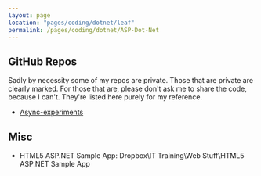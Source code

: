 ```yaml
---
layout: page
location: "pages/coding/dotnet/leaf"
permalink: /pages/coding/dotnet/ASP-Dot-Net 
---
```


## GitHub Repos 

Sadly by necessity some of my repos are private. Those that are private are clearly marked. For those that are, please don't ask me to share the code, because I can't. They're listed here purely for my reference.

- [Async-experiments](https://github.com/claresudbery/Async-experiments)

## Misc

- HTML5 ASP.NET Sample App: Dropbox\IT Training\Web Stuff\HTML5 ASP.NET Sample App
